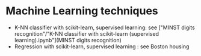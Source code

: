 # Machine Learning techniques
- K-NN classifier with scikit-learn, supervised learning: see  ["MINST digits recognition"/"K-NN classifier with scikit-learn (supervised learning).ipynb"](MINST digits recognition)
- Regression with scikit-learn, supervised learning : see Boston housing
